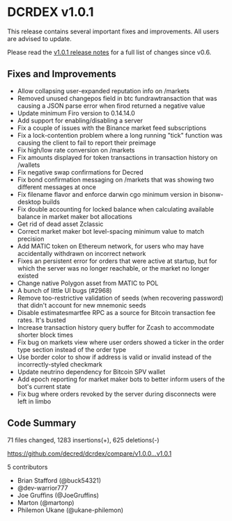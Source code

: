 # DCRDEX v1.0.1

This release contains several important fixes and improvements.  All users are advised to update.

Please read the [v1.0.1 release notes](https://github.com/decred/dcrdex/releases/tag/v1.0.0) for a full list of changes since v0.6.

## Fixes and Improvements

- Allow collapsing user-expanded reputation info on /markets
- Removed unused changepos field in btc fundrawtransaction that was causing a JSON parse error when firod returned a negative value
- Update minimum Firo version to 0.14.14.0
- Add support for enabling/disabling a server
- Fix a couple of issues with the Binance market feed subscriptions
- Fix a lock-contention problem where a long running "tick" function was causing the client to fail to report their preimage
- Fix high/low rate conversion on /markets
- Fix amounts displayed for token transactions in transaction history on /wallets
- Fix negative swap confirmations for Decred
- Fix bond confirmation messaging on /markets that was showing two different messages at once
- Fix filename flavor and enforce darwin cgo minimum version in bisonw-desktop builds
- Fix double accounting for locked balance when calculating available balance in market maker bot allocations
- Get rid of dead asset Zclassic
- Correct market maker bot level-spacing minimum value to match precision
- Add MATIC token on Ethereum network, for users who may have accidentally withdrawn on incorrect network
- Fixes an persistent error for orders that were active at startup, but for which the server was no longer reachable, or the market no longer existed
- Change native Polygon asset from MATIC to POL
- A bunch of little UI bugs (#2968)
- Remove too-restrictive validation of seeds (when recovering password) that didn't account for new mnemonic seeds
- Disable estimatesmartfee RPC as a source for Bitcoin transaction fee rates. It's busted
- Increase transaction history query buffer for Zcash to accommodate shorter block times
- Fix bug on markets view where user orders showed a ticker in the order type section instead of the order type
- Use border color to show if address is valid or invalid instead of the incorrectly-styled checkmark
- Update neutrino dependency for Bitcoin SPV wallet
- Add epoch reporting for market maker bots to better inform users of the bot's current state
- Fix bug where orders revoked by the server during disconnects were left in limbo

## Code Summary

71 files changed, 1283 insertions(+), 625 deletions(-)

<https://github.com/decred/dcrdex/compare/v1.0.0...v1.0.1>

5 contributors

- Brian Stafford (@buck54321)
- @dev-warrior777
- Joe Gruffins (@JoeGruffins)
- Marton (@martonp)
- Philemon Ukane (@ukane-philemon)
